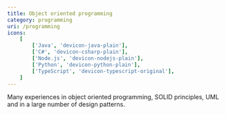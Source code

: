 ```yaml
---
title: Object oriented programming
category: programming
uri: /programming
icons:
    [
        ['Java', 'devicon-java-plain'],
        ['C#', 'devicon-csharp-plain'],
        ['Node.js', 'devicon-nodejs-plain'],
        ['Python', 'devicon-python-plain'],
        ['TypeScript', 'devicon-typescript-original'],
    ]
---
```


Many experiences in object oriented programming, SOLID principles, UML and in a large number of design patterns.
